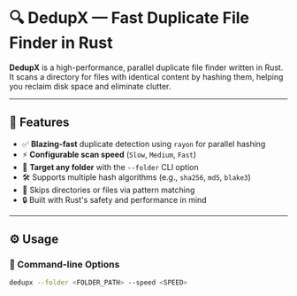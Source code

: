 # 🔍 DedupX — Fast Duplicate File Finder in Rust

**DedupX** is a high-performance, parallel duplicate file finder written in Rust. It scans a directory for files with identical content by hashing them, helping you reclaim disk space and eliminate clutter.

---

## 🚀 Features

- ✅ **Blazing-fast** duplicate detection using `rayon` for parallel hashing
- ⚡ **Configurable scan speed** (`Slow`, `Medium`, `Fast`)
- 📁 **Target any folder** with the `--folder` CLI option
- 🛠️ Supports multiple hash algorithms (e.g., `sha256`, `md5`, `blake3`)
- 🧠 Skips directories or files via pattern matching
- 🔒 Built with Rust's safety and performance in mind

---

## ⚙️ Usage

### 🔧 Command-line Options

```bash
dedupx --folder <FOLDER_PATH> --speed <SPEED>
